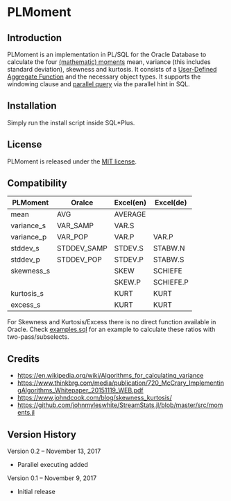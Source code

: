 # PLMoment

## Introduction
PLMoment is an implementation in PL/SQL for the Oracle Database to calculate the four [(mathematic) moments](https://en.wikipedia.org/wiki/Moment_(mathematics)) mean, variance (this includes standard deviation), skewness and kurtosis. It consists of a [User-Defined Aggregate Function](https://docs.oracle.com/database/122/ADOBJ/user-defined-aggregate-functions.htm#ADOBJ00607) and the necessary object types. It supports the windowing clause and [parallel query](https://docs.oracle.com/database/122/VLDBG/parallel-exec-intro.htm#VLDBG1377) via the parallel hint in SQL.

## Installation
Simply run the install script inside SQL*Plus.

## License
PLMoment is released under the [MIT license](https://github.com/teotiger/plutil/blob/master/license.txt).

## Compatibility
| PLMoment      | Oralce      | Excel(en) | Excel(de) |
| ------------- |-------------| ----------|-----------|
| mean          | AVG         | AVERAGE   |           |
| variance_s    | VAR_SAMP    | VAR.S     |           |
| variance_p    | VAR_POP     | VAR.P     | VAR.P     |
| stddev_s      | STDDEV_SAMP | STDEV.S   | STABW.N   |
| stddev_p      | STDDEV_POP  | STDEV.P   | STABW.S   |
| skewness_s    |             | SKEW      | SCHIEFE   |
|               |             | SKEW.P    | SCHIEFE.P |
| kurtosis_s    |             | KURT      | KURT      |
| excess_s      |             | KURT      | KURT      ||

For Skewness and Kurtosis/Excess there is no direct function available in Oracle. Check [examples.sql](https://github.com/teotiger/plmoment/blob/master/examples.sql) for an example to calculate these ratios with two-pass/subselects.

<!--
SKEW      https://support.office.com/en-us/article/SKEW-function-bdf49d86-b1ef-4804-a046-28eaea69c9fa
SKEW.P    https://support.office.com/en-us/article/SKEW-P-function-76530a5c-99b9-48a1-8392-26632d542fcb
KURT      https://support.office.com/en-us/article/KURT-function-bc3a265c-5da4-4dcb-b7fd-c237789095ab
-->

## Credits
- https://en.wikipedia.org/wiki/Algorithms_for_calculating_variance
- https://www.thinkbrg.com/media/publication/720_McCrary_ImplementingAlgorithms_Whitepaper_20151119_WEB.pdf
- https://www.johndcook.com/blog/skewness_kurtosis/
- https://github.com/johnmyleswhite/StreamStats.jl/blob/master/src/moments.jl

## Version History
Version 0.2 – November 13, 2017
* Parallel executing added

Version 0.1 – November 9, 2017
* Initial release
